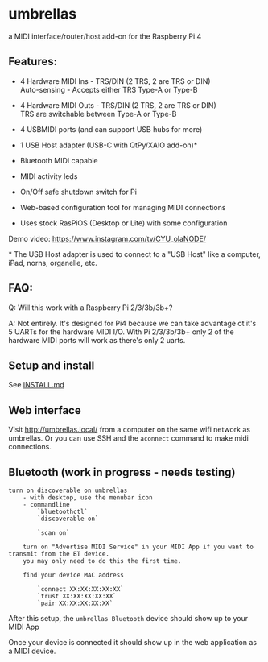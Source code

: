 # umbrellas
a MIDI interface/router/host add-on for the Raspberry Pi 4


## Features:  
- 4 Hardware MIDI Ins - TRS/DIN (2 TRS, 2 are TRS or DIN)  
	Auto-sensing - Accepts either TRS Type-A or Type-B  

- 4 Hardware MIDI Outs - TRS/DIN (2 TRS, 2 are TRS or DIN)  
	TRS are switchable between Type-A or Type-B  

- 4 USBMIDI ports (and can support USB hubs for more)

- 1 USB Host adapter (USB-C with QtPy/XAIO add-on)*

- Bluetooth MIDI capable  

- MIDI activity leds

- On/Off safe shutdown switch for Pi

- Web-based configuration tool for managing MIDI connections

- Uses stock RasPiOS (Desktop or Lite) with some configuration

Demo video: https://www.instagram.com/tv/CYU_olaNODE/

\* The USB Host adapter is used to connect to a "USB Host" like a computer, iPad, norns, organelle, etc.


## FAQ: 

Q: Will this work with a Raspberry Pi 2/3/3b/3b+?  

A: Not entirely. It's designed for Pi4 because we can take advantage ot it's 5 UARTs for the hardware MIDI I/O.  With Pi 2/3/3b/3b+ only 2 of the hardware MIDI ports will work as there's only 2 uarts.  


 
## Setup and install
 
See [INSTALL.md](INSTALL.md)


## Web interface

Visit http://umbrellas.local/ from a computer on the same wifi network as umbrellas. Or you can use SSH and the `aconnect` command to make midi connections.  


## Bluetooth (work in progress - needs testing)

```
turn on discoverable on umbrellas 
	- with desktop, use the menubar icon 
	- commandline
		`bluetoothctl`
		`discoverable on`

		`scan on`

	turn on "Advertise MIDI Service" in your MIDI App if you want to transmit from the BT device. 
	you may only need to do this the first time.

	find your device MAC address
	
		`connect XX:XX:XX:XX:XX`
		`trust XX:XX:XX:XX:XX`
		`pair XX:XX:XX:XX:XX`

```
After this setup, the `umbrellas Bluetooth` device should show up to your MIDI App

Once your device is connected it should show up in the web application as a MIDI device.